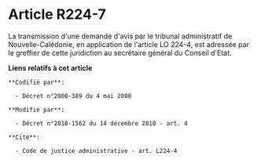 # Article R224-7

La transmission d'une demande d'avis par le tribunal administratif de Nouvelle-Calédonie, en application de l'article LO
224-4, est adressée par le greffier de cette juridiction au secrétaire général du Conseil d'Etat.

**Liens relatifs à cet article**

	**Codifié par**:

	  - Décret n°2000-389 du 4 mai 2000

	**Modifié par**:

	  - Décret n°2010-1562 du 14 décembre 2010 - art. 4

	**Cite**:

	  - Code de justice administrative - art. L224-4

